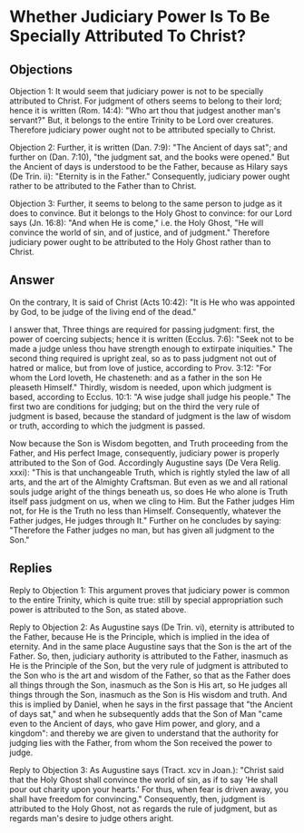 # Whether Judiciary Power Is To Be Specially Attributed To Christ?

## Objections

Objection 1: It would seem that judiciary power is not to be specially attributed to Christ. For judgment of others seems to belong to their lord; hence it is written (Rom. 14:4): "Who art thou that judgest another man's servant?" But, it belongs to the entire Trinity to be Lord over creatures. Therefore judiciary power ought not to be attributed specially to Christ.

Objection 2: Further, it is written (Dan. 7:9): "The Ancient of days sat"; and further on (Dan. 7:10), "the judgment sat, and the books were opened." But the Ancient of days is understood to be the Father, because as Hilary says (De Trin. ii): "Eternity is in the Father." Consequently, judiciary power ought rather to be attributed to the Father than to Christ.

Objection 3: Further, it seems to belong to the same person to judge as it does to convince. But it belongs to the Holy Ghost to convince: for our Lord says (Jn. 16:8): "And when He is come," i.e. the Holy Ghost, "He will convince the world of sin, and of justice, and of judgment." Therefore judiciary power ought to be attributed to the Holy Ghost rather than to Christ.

## Answer

On the contrary, It is said of Christ (Acts 10:42): "It is He who was appointed by God, to be judge of the living end of the dead."

I answer that, Three things are required for passing judgment: first, the power of coercing subjects; hence it is written (Ecclus. 7:6): "Seek not to be made a judge unless thou have strength enough to extirpate iniquities." The second thing required is upright zeal, so as to pass judgment not out of hatred or malice, but from love of justice, according to Prov. 3:12: "For whom the Lord loveth, He chasteneth: and as a father in the son He pleaseth Himself." Thirdly, wisdom is needed, upon which judgment is based, according to Ecclus. 10:1: "A wise judge shall judge his people." The first two are conditions for judging; but on the third the very rule of judgment is based, because the standard of judgment is the law of wisdom or truth, according to which the judgment is passed.

Now because the Son is Wisdom begotten, and Truth proceeding from the Father, and His perfect Image, consequently, judiciary power is properly attributed to the Son of God. Accordingly Augustine says (De Vera Relig. xxxi): "This is that unchangeable Truth, which is rightly styled the law of all arts, and the art of the Almighty Craftsman. But even as we and all rational souls judge aright of the things beneath us, so does He who alone is Truth itself pass judgment on us, when we cling to Him. But the Father judges Him not, for He is the Truth no less than Himself. Consequently, whatever the Father judges, He judges through It." Further on he concludes by saying: "Therefore the Father judges no man, but has given all judgment to the Son."

## Replies

Reply to Objection 1: This argument proves that judiciary power is common to the entire Trinity, which is quite true: still by special appropriation such power is attributed to the Son, as stated above.

Reply to Objection 2: As Augustine says (De Trin. vi), eternity is attributed to the Father, because He is the Principle, which is implied in the idea of eternity. And in the same place Augustine says that the Son is the art of the Father. So, then, judiciary authority is attributed to the Father, inasmuch as He is the Principle of the Son, but the very rule of judgment is attributed to the Son who is the art and wisdom of the Father, so that as the Father does all things through the Son, inasmuch as the Son is His art, so He judges all things through the Son, inasmuch as the Son is His wisdom and truth. And this is implied by Daniel, when he says in the first passage that "the Ancient of days sat," and when he subsequently adds that the Son of Man "came even to the Ancient of days, who gave Him power, and glory, and a kingdom": and thereby we are given to understand that the authority for judging lies with the Father, from whom the Son received the power to judge.

Reply to Objection 3: As Augustine says (Tract. xcv in Joan.): "Christ said that the Holy Ghost shall convince the world of sin, as if to say 'He shall pour out charity upon your hearts.' For thus, when fear is driven away, you shall have freedom for convincing." Consequently, then, judgment is attributed to the Holy Ghost, not as regards the rule of judgment, but as regards man's desire to judge others aright.